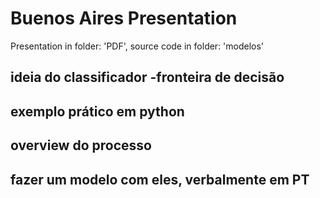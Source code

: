 # Buenos Aires Presentation
Presentation in folder: 'PDF', source code in folder: 'modelos'

## ideia do classificador -fronteira de decisão

## exemplo prático em python

## overview do processo

## fazer um modelo com eles, verbalmente em PT




